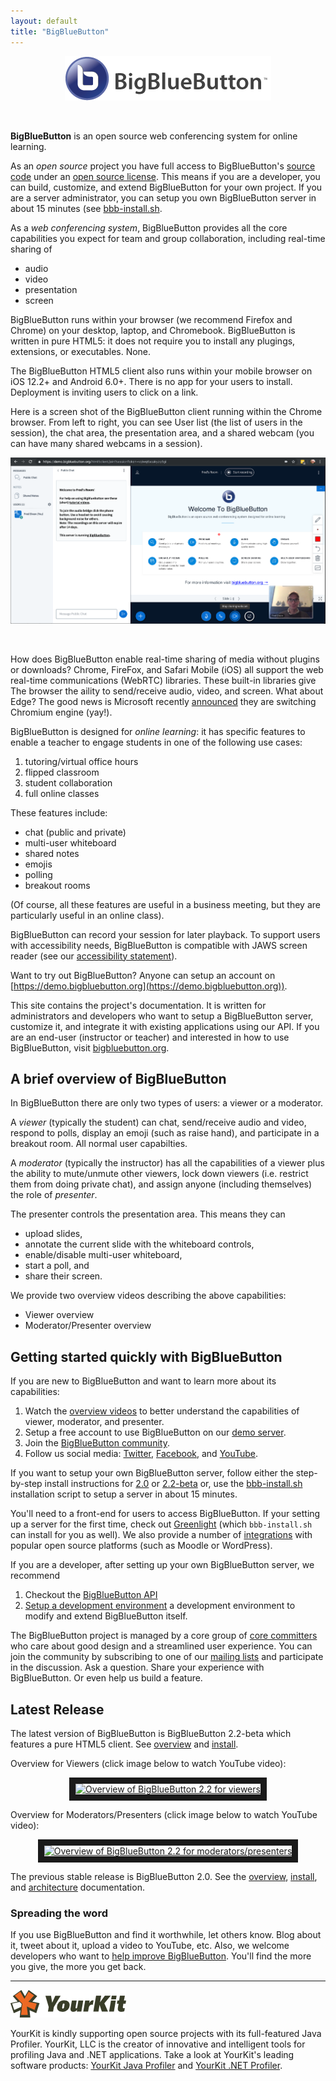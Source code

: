 ```yaml
--- 
layout: default
title: "BigBlueButton"
---
```


<p align="center">
  <img src="/images/logo.png"/>
</p><br>

**BigBlueButton** is an open source web conferencing system for online learning.  

As an _open source_ project you have full access to BigBlueButton's [source code](http://github.com/bigbluebutton/bigbluebutton) under an [open source license](ihttps://bigbluebutton.org/open-source-license/).  This means if you are a developer, you can build, customize, and extend BigBlueButton for your own project.  If you are a server administrator, you can setup you own BigBlueButton server in about 15 minutes (see [bbb-install.sh](https://github.com/bigbluebutton/bbb-install).

As a _web conferencing system_, BigBlueButton provides all the core capabilities you expect for team and group collaboration, including real-time sharing of

  * audio
  * video
  * presentation
  * screen

BigBlueButton runs within your browser (we recommend Firefox and Chrome) on your desktop, laptop, and Chromebook.  BigBlueButton is written in pure HTML5: it does not require you to install any plugings, extensions, or executables.  None.

The BigBlueButton HTML5 client also runs within your mobile browser on iOS 12.2+ and Android 6.0+.  There is no app for your users to install.  Deployment is inviting users to click on a link. 

Here is a screen shot of the BigBlueButton client running within the Chrome browser.  From left to right, you can see User list (the list of users in the session), the chat area, the presentation area, and a shared webcam (you can have many shared webcams in a session).

<p align="center">
  <img src="/images/22-overview-2.png"/>
</p><br>

How does BigBlueButton enable real-time sharing of media without plugins or downloads?  Chrome, FireFox, and Safari Mobile (iOS) all support the web real-time communications (WebRTC) libraries.  These built-in libraries give The browser the aility to send/receive audio, video, and screen.  What about Edge?  The good news is Microsoft recently [announced](https://blogs.windows.com/windowsexperience/2019/04/08/microsoft-edge-preview-builds-the-next-step-in-our-oss-journey/) they are switching Chromium engine (yay!).

BigBlueButton is designed for _online learning_: it has specific features to enable a teacher to engage students in one of the following use cases:

  1. tutoring/virtual office hours
  1. flipped classroom
  1. student collaboration
  1. full online classes

These features include:

  * chat (public and private)
  * multi-user whiteboard
  * shared notes
  * emojis
  * polling
  * breakout rooms

(Of course, all these features are useful in a business meeting, but they are particularly useful in an online class).

BigBlueButton can record your session for later playback.  To support users with accessibility needs, BigBlueButton is compatible with JAWS screen reader (see our [accessibility statement](https://bigbluebutton.org/accessibility/)).  

Want to try out BigBlueButton?  Anyone can setup an account on [https://demo.bigbluebutton.org](https://demo.bigbluebutton.org)).  


This site contains the project's documentation.  It is written for administrators and developers who want to setup a BigBlueButton server, customize it, and integrate it with existing applications using our API. If you are an end-user (instructor or teacher) and interested in how to use BigBlueButton, visit [bigbluebutton.org](http://bigbluebutton.org). 

## A brief overview of BigBlueButton

In BigBlueButton there are only two types of users: a viewer or a moderator.  

A _viewer_ (typically the student) can chat, send/receive audio and video, respond to polls, display an emoji (such as raise hand), and participate in a breakout room.  All normal user capabilties.

A _moderator_ (typically the instructor) has all the capabilities of a viewer plus the ability to mute/unmute other viewers, lock down viewers (i.e. restrict them from doing private chat), and assign anyone (including themselves) the role of _presenter_.  

The presenter controls the presentation area.  This means they can 
  * upload slides, 
  * annotate the current slide with the whiteboard controls, 
  * enable/disable multi-user whiteboard, 
  * start a poll, and 
  * share their screen.

We provide two overview videos describing the above capabilities:
  * Viewer overview
  * Moderator/Presenter overview


## Getting started quickly with BigBlueButton

If you are new to BigBlueButton and want to learn more about its capabilities:  

  1. Watch the [overview videos](http://bigbluebutton.org/videos) to better understand the capabilities of viewer, moderator, and presenter.
  1. Setup a free account to use BigBlueButton on our [demo server](http://demo.bigbluebutton.org/). 
  1. Join the [BigBlueButton community](https://bigbluebutton.org/support/community/).
  1. Follow us social media: [Twitter](https://twitter.com/bigbluebutton), [Facebook](https://www.facebook.com/bigbluebutton), and [YouTube](https://www.youtube.com/user/bigbluebuttonshare).
      
If you want to setup your own BigBlueButton server, follow either the step-by-step install instructions for [2.0](/install/install.html) or [2.2-beta](/2.2/install.html) or, use the [bbb-install.sh](https://github.com/bigbluebutton/bbb-install) installation script to setup a server in about 15 minutes.

You'll need to a front-end for users to access BigBlueButton.  If your setting up a server for the first time, check out [Greenlight](/install/greenlight-v2.html) (which `bbb-install.sh` can install for you as well).  We also provide a number of [integrations](http://bigbluebutton.org/open-source-integrations/) with popular open source platforms (such as Moodle or WordPress).

If you are a developer, after setting up your own BigBlueButton server, we recommend
  1. Checkout the [BigBlueButton API](/dev/api.html)
  1. [Setup a development environment](/dev/setup.html) a development environment to modify and extend BigBlueButton itself.

The BigBlueButton project is managed by a core group of [core committers](/support/faq.html#bigbluebutton-committer) who care about good design and a streamlined user experience.  You can join the community by subscribing to one of our [mailing lists](https://bigbluebutton.org/support/community/) and participate in the discussion.  Ask a question.  Share your experience with BigBlueButton.  Or even help us build a feature.

## Latest Release

The latest version of BigBlueButton is BigBlueButton 2.2-beta which features a pure HTML5 client.  See [overview](/2.2/overview.html) and [install](/2.2/install.html).

Overview for Viewers (click image below to watch YouTube video):

<p align="center">
  <a href="https://www.youtube.com/watch?feature=player_embedded&v=uYYnryIM0Uw" target="_blank"><img src="http://img.youtube.com/vi/uYYnryIM0Uw/0.jpg" alt="Overview of BigBlueButton 2.2 for viewers" width="480" height="360" border="10" /></a>
</p>

Overview for Moderators/Presenters (click image below to watch YouTube video):

<p align="center">
  <a href="https://www.youtube.com/watch?feature=player_embedded&v=Q2tG2SS4gXA" target="_blank"><img src="http://img.youtube.com/vi/Q2tG2SS4gXA/0.jpg" alt="Overview of BigBlueButton 2.2 for moderators/presenters" width="480" height="360" border="10" /></a>
</p>


The previous stable release is BigBlueButton 2.0. See the [overview](/overview/overview.html), [install](/install/install.html), and [architecture](/overview/architecture.html) documentation.

### Spreading the word

If you use BigBlueButton and find it worthwhile, let others know.  Blog about it, tweet about it, upload a video to YouTube, etc.  Also, we welcome developers who want to [help improve BigBlueButton](/faq.html#contributing-to-bigbluebutton).  You'll find the more you give, the more you get back.

---

![yourkit](/images/yourkit.png)

YourKit is kindly supporting open source projects with its full-featured Java Profiler. YourKit, LLC is the creator of innovative and intelligent tools for profiling Java and .NET applications. Take a look at YourKit's leading software products: [YourKit Java Profiler](https://www.yourkit.com/java/profiler/index.jsp) and [YourKit .NET Profiler](https://www.yourkit.com/.net/profiler/index.jsp).

